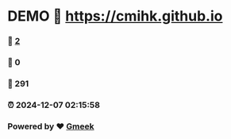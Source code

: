 # DEMO :link: https://cmihk.github.io 
### :page_facing_up: [2](https://cmihk.github.io/tag.html) 
### :speech_balloon: 0 
### :hibiscus: 291 
### :alarm_clock: 2024-12-07 02:15:58 
### Powered by :heart: [Gmeek](https://github.com/Meekdai/Gmeek)
